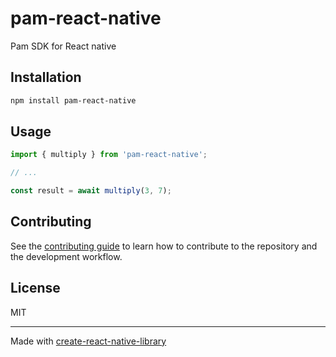 # pam-react-native

Pam SDK for React native

## Installation

```sh
npm install pam-react-native
```

## Usage


```js
import { multiply } from 'pam-react-native';

// ...

const result = await multiply(3, 7);
```


## Contributing

See the [contributing guide](CONTRIBUTING.md) to learn how to contribute to the repository and the development workflow.

## License

MIT

---

Made with [create-react-native-library](https://github.com/callstack/react-native-builder-bob)
